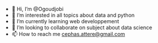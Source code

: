 - 👋 Hi, I’m @Ogoudjobi
- 👀 I’m interested in all topics about data and python
- 🌱 I’m currently learning web developpement
- 💞️ I’m looking to collaborate on subject about data science
- 📫 How to reach me cephas.attere@gmail.com

<!---
Ogoudjobi/Ogoudjobi is a ✨ special ✨ repository because its `README.md` (this file) appears on your GitHub profile.
You can click the Preview link to take a look at your changes.
--->

